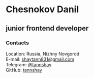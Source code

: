 # Chesnokov Danil
## junior frontend developer
### Contacts
Location: Russia, Nizhny Novgorod <br>
E-mail: shaytann831@gmail.com <br>
Telegram: [@tannshay](https://t.me/tannshay) <br>
GitHub: [tannshay](https://github.com/tannshay)
